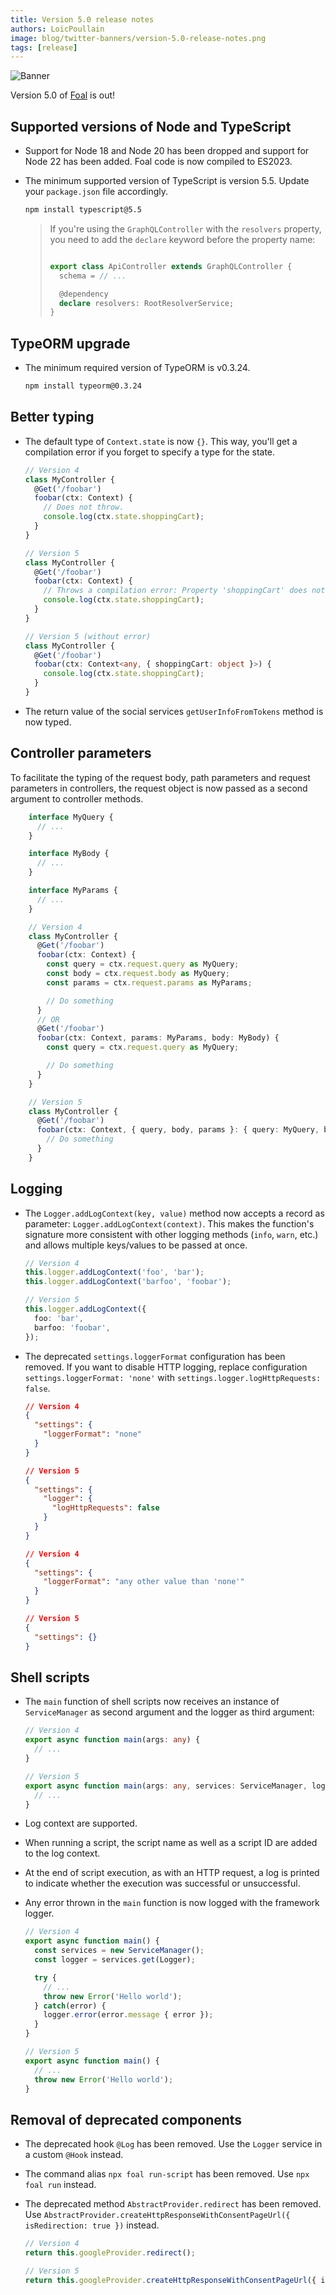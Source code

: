 ```yaml
---
title: Version 5.0 release notes
authors: LoicPoullain
image: blog/twitter-banners/version-5.0-release-notes.png
tags: [release]
---
```


![Banner](./assets/version-5.0-is-here/banner.png)

Version 5.0 of [Foal](https://foalts.org/) is out!

<!--truncate-->

## Supported versions of Node and TypeScript

- Support for Node 18 and Node 20 has been dropped and support for Node 22 has been added. Foal code is now compiled to ES2023.
- The minimum supported version of TypeScript is version 5.5. Update your `package.json` file accordingly.

  ```bash
  npm install typescript@5.5
  ```

  > If you're using the `GraphQLController` with the `resolvers` property, you need to add the `declare` keyword before the property name:
  >
  > ```typescript
  > 
  > export class ApiController extends GraphQLController {
  >   schema = // ...
  >
  >   @dependency
  >   declare resolvers: RootResolverService;
  > }
  > ```

## TypeORM upgrade

- The minimum required version of TypeORM is v0.3.24.

  ```bash
  npm install typeorm@0.3.24
  ```

## Better typing

- The default type of `Context.state` is now `{}`. This way, you'll get a compilation error if you forget to specify a type for the state.

    ```typescript
    // Version 4
    class MyController {
      @Get('/foobar')
      foobar(ctx: Context) {
        // Does not throw.
        console.log(ctx.state.shoppingCart);
      }
    }

    // Version 5
    class MyController {
      @Get('/foobar')
      foobar(ctx: Context) {
        // Throws a compilation error: Property 'shoppingCart' does not exist on type '{}'.ts(2339)
        console.log(ctx.state.shoppingCart);
      }
    }

    // Version 5 (without error)
    class MyController {
      @Get('/foobar')
      foobar(ctx: Context<any, { shoppingCart: object }>) {
        console.log(ctx.state.shoppingCart);
      }
    }

    ```

- The return value of the social services `getUserInfoFromTokens` method is now typed.

## Controller parameters

To facilitate the typing of the request body, path parameters and request parameters in controllers, the request object is now passed as a second argument to controller methods.

```typescript
    interface MyQuery {
      // ...
    }

    interface MyBody {
      // ...
    }

    interface MyParams {
      // ...
    }

    // Version 4
    class MyController {
      @Get('/foobar')
      foobar(ctx: Context) {
        const query = ctx.request.query as MyQuery;
        const body = ctx.request.body as MyQuery;
        const params = ctx.request.params as MyParams;

        // Do something
      }
      // OR
      @Get('/foobar')
      foobar(ctx: Context, params: MyParams, body: MyBody) {
        const query = ctx.request.query as MyQuery;

        // Do something
      }
    }

    // Version 5
    class MyController {
      @Get('/foobar')
      foobar(ctx: Context, { query, body, params }: { query: MyQuery, body: MyBody, params: MyParams }) {
        // Do something
      }
    }
```

## Logging

- The `Logger.addLogContext(key, value)` method now accepts a record as parameter: `Logger.addLogContext(context)`. This makes the function's signature more consistent with other logging methods (`info`, `warn`, etc.) and allows multiple keys/values to be passed at once.

  ```typescript
  // Version 4
  this.logger.addLogContext('foo', 'bar');
  this.logger.addLogContext('barfoo', 'foobar');

  // Version 5
  this.logger.addLogContext({
    foo: 'bar',
    barfoo: 'foobar',
  });
  ```

- The deprecated `settings.loggerFormat` configuration has been removed. If you want to disable HTTP logging, replace configuration `settings.loggerFormat: 'none'` with `settings.logger.logHttpRequests: false`.

  ```json
  // Version 4
  {
    "settings": {
      "loggerFormat": "none"
    }
  }

  // Version 5
  {
    "settings": {
      "logger": {
        "logHttpRequests": false
      }
    }
  }

  // Version 4
  {
    "settings": {
      "loggerFormat": "any other value than 'none'"
    }
  }

  // Version 5
  {
    "settings": {}
  }
  ```

## Shell scripts

- The `main` function of shell scripts now receives an instance of `ServiceManager` as second argument and the logger as third argument:
    ```typescript
    // Version 4
    export async function main(args: any) {
      // ...
    }

    // Version 5
    export async function main(args: any, services: ServiceManager, logger: Logger) {
      // ...
    }
    ```
- Log context are supported.
- When running a script, the script name as well as a script ID are added to the log context.
- At the end of script execution, as with an HTTP request, a log is printed to indicate whether the execution was successful or unsuccessful.
- Any error thrown in the `main` function is now logged with the framework logger.

    ```typescript
    // Version 4
    export async function main() {
      const services = new ServiceManager();
      const logger = services.get(Logger);

      try {
        // ...
        throw new Error('Hello world');
      } catch(error) {
        logger.error(error.message { error });
      }
    }

    // Version 5
    export async function main() {
      // ...
      throw new Error('Hello world');
    }
    ```

## Removal of deprecated components

- The deprecated hook `@Log` has been removed. Use the `Logger` service in a custom `@Hook` instead.
- The command alias `npx foal run-script` has been removed. Use `npx foal run` instead.
- The deprecated method `AbstractProvider.redirect` has been removed. Use `AbstractProvider.createHttpResponseWithConsentPageUrl({ isRedirection: true })` instead.

  ```typescript
  // Version 4
  return this.googleProvider.redirect();

  // Version 5
  return this.googleProvider.createHttpResponseWithConsentPageUrl({ isRedirection: true });
  ```